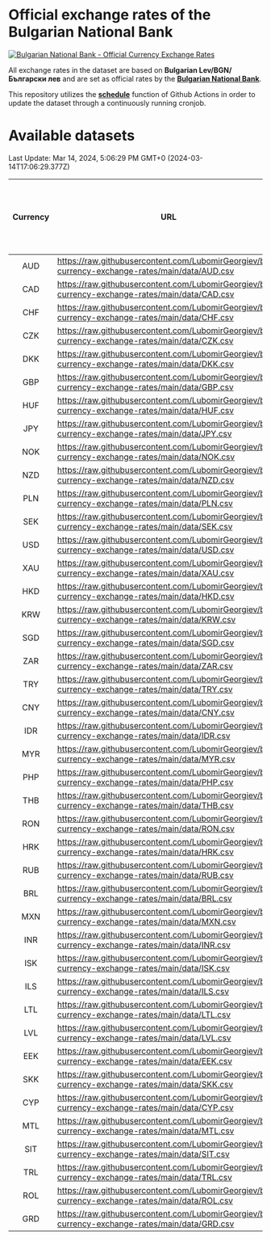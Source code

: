 # Official exchange rates of the Bulgarian National Bank

[![Bulgarian National Bank - Official Currency Exchange Rates](https://github.com/LubomirGeorgiev/bnb-currency-exchange-rates/actions/workflows/update-rates.yml/badge.svg?branch=main)](https://github.com/LubomirGeorgiev/bnb-currency-exchange-rates/actions/workflows/update-rates.yml)

All exchange rates in the dataset are based on **Bulgarian Lev/BGN/Български лев** and are set as official rates by the [**Bulgarian National Bank**](https://www.bnb.bg/Statistics/StExternalSector/StExchangeRates/StERForeignCurrencies/index.htm?toLang=_EN).

This repository utilizes the [**schedule**](https://docs.github.com/en/actions/reference/events-that-trigger-workflows) function of Github Actions in order to update the dataset through a continuously running cronjob.

# Available datasets

<!-- START LINKS (DO NOT EVER FU*ING DELETE THIS COMMENT FOR THE LOVE OF YOUR LIFE!!! IF YOU ARE CURIOS HOW IT WORKS, YOU CAN HAVE A LOOK AT ./src/updateReadme.ts) -->

Last Update: Mar 14, 2024, 5:06:29 PM GMT+0 (2024-03-14T17:06:29.377Z)

| Currency | URL                                                                                             | Number of records | Number of missing days that were filled in |
| :------: | ----------------------------------------------------------------------------------------------- | :---------------: | :----------------------------------------: |
|   AUD    | https://raw.githubusercontent.com/LubomirGeorgiev/bnb-currency-exchange-rates/main/data/AUD.csv |       9153        |                    2822                    |
|   CAD    | https://raw.githubusercontent.com/LubomirGeorgiev/bnb-currency-exchange-rates/main/data/CAD.csv |       9153        |                    2822                    |
|   CHF    | https://raw.githubusercontent.com/LubomirGeorgiev/bnb-currency-exchange-rates/main/data/CHF.csv |       9153        |                    2822                    |
|   CZK    | https://raw.githubusercontent.com/LubomirGeorgiev/bnb-currency-exchange-rates/main/data/CZK.csv |       9153        |                    2822                    |
|   DKK    | https://raw.githubusercontent.com/LubomirGeorgiev/bnb-currency-exchange-rates/main/data/DKK.csv |       9153        |                    2822                    |
|   GBP    | https://raw.githubusercontent.com/LubomirGeorgiev/bnb-currency-exchange-rates/main/data/GBP.csv |       9153        |                    2822                    |
|   HUF    | https://raw.githubusercontent.com/LubomirGeorgiev/bnb-currency-exchange-rates/main/data/HUF.csv |       9153        |                    2822                    |
|   JPY    | https://raw.githubusercontent.com/LubomirGeorgiev/bnb-currency-exchange-rates/main/data/JPY.csv |       9153        |                    2822                    |
|   NOK    | https://raw.githubusercontent.com/LubomirGeorgiev/bnb-currency-exchange-rates/main/data/NOK.csv |       9153        |                    2822                    |
|   NZD    | https://raw.githubusercontent.com/LubomirGeorgiev/bnb-currency-exchange-rates/main/data/NZD.csv |       9153        |                    2822                    |
|   PLN    | https://raw.githubusercontent.com/LubomirGeorgiev/bnb-currency-exchange-rates/main/data/PLN.csv |       9153        |                    2822                    |
|   SEK    | https://raw.githubusercontent.com/LubomirGeorgiev/bnb-currency-exchange-rates/main/data/SEK.csv |       9153        |                    2822                    |
|   USD    | https://raw.githubusercontent.com/LubomirGeorgiev/bnb-currency-exchange-rates/main/data/USD.csv |       9153        |                    2822                    |
|   XAU    | https://raw.githubusercontent.com/LubomirGeorgiev/bnb-currency-exchange-rates/main/data/XAU.csv |       9152        |                    2823                    |
|   HKD    | https://raw.githubusercontent.com/LubomirGeorgiev/bnb-currency-exchange-rates/main/data/HKD.csv |       8851        |                    2731                    |
|   KRW    | https://raw.githubusercontent.com/LubomirGeorgiev/bnb-currency-exchange-rates/main/data/KRW.csv |       8851        |                    2731                    |
|   SGD    | https://raw.githubusercontent.com/LubomirGeorgiev/bnb-currency-exchange-rates/main/data/SGD.csv |       8851        |                    2731                    |
|   ZAR    | https://raw.githubusercontent.com/LubomirGeorgiev/bnb-currency-exchange-rates/main/data/ZAR.csv |       8851        |                    2731                    |
|   TRY    | https://raw.githubusercontent.com/LubomirGeorgiev/bnb-currency-exchange-rates/main/data/TRY.csv |       7341        |                    2269                    |
|   CNY    | https://raw.githubusercontent.com/LubomirGeorgiev/bnb-currency-exchange-rates/main/data/CNY.csv |       7221        |                    2233                    |
|   IDR    | https://raw.githubusercontent.com/LubomirGeorgiev/bnb-currency-exchange-rates/main/data/IDR.csv |       7221        |                    2233                    |
|   MYR    | https://raw.githubusercontent.com/LubomirGeorgiev/bnb-currency-exchange-rates/main/data/MYR.csv |       7221        |                    2233                    |
|   PHP    | https://raw.githubusercontent.com/LubomirGeorgiev/bnb-currency-exchange-rates/main/data/PHP.csv |       7221        |                    2233                    |
|   THB    | https://raw.githubusercontent.com/LubomirGeorgiev/bnb-currency-exchange-rates/main/data/THB.csv |       7221        |                    2233                    |
|   RON    | https://raw.githubusercontent.com/LubomirGeorgiev/bnb-currency-exchange-rates/main/data/RON.csv |       7162        |                    2215                    |
|   HRK    | https://raw.githubusercontent.com/LubomirGeorgiev/bnb-currency-exchange-rates/main/data/HRK.csv |       6781        |                    2093                    |
|   RUB    | https://raw.githubusercontent.com/LubomirGeorgiev/bnb-currency-exchange-rates/main/data/RUB.csv |       6479        |                    1998                    |
|   BRL    | https://raw.githubusercontent.com/LubomirGeorgiev/bnb-currency-exchange-rates/main/data/BRL.csv |       6251        |                    1936                    |
|   MXN    | https://raw.githubusercontent.com/LubomirGeorgiev/bnb-currency-exchange-rates/main/data/MXN.csv |       6251        |                    1936                    |
|   INR    | https://raw.githubusercontent.com/LubomirGeorgiev/bnb-currency-exchange-rates/main/data/INR.csv |       5882        |                    1820                    |
|   ISK    | https://raw.githubusercontent.com/LubomirGeorgiev/bnb-currency-exchange-rates/main/data/ISK.csv |       5797        |                    1796                    |
|   ILS    | https://raw.githubusercontent.com/LubomirGeorgiev/bnb-currency-exchange-rates/main/data/ILS.csv |       5156        |                    1599                    |
|   LTL    | https://raw.githubusercontent.com/LubomirGeorgiev/bnb-currency-exchange-rates/main/data/LTL.csv |       5141        |                    1570                    |
|   LVL    | https://raw.githubusercontent.com/LubomirGeorgiev/bnb-currency-exchange-rates/main/data/LVL.csv |       4782        |                    1462                    |
|   EEK    | https://raw.githubusercontent.com/LubomirGeorgiev/bnb-currency-exchange-rates/main/data/EEK.csv |       3994        |                    1220                    |
|   SKK    | https://raw.githubusercontent.com/LubomirGeorgiev/bnb-currency-exchange-rates/main/data/SKK.csv |       2964        |                    906                     |
|   CYP    | https://raw.githubusercontent.com/LubomirGeorgiev/bnb-currency-exchange-rates/main/data/CYP.csv |       2898        |                    882                     |
|   MTL    | https://raw.githubusercontent.com/LubomirGeorgiev/bnb-currency-exchange-rates/main/data/MTL.csv |       2596        |                    791                     |
|   SIT    | https://raw.githubusercontent.com/LubomirGeorgiev/bnb-currency-exchange-rates/main/data/SIT.csv |       2536        |                    772                     |
|   TRL    | https://raw.githubusercontent.com/LubomirGeorgiev/bnb-currency-exchange-rates/main/data/TRL.csv |       1810        |                    551                     |
|   ROL    | https://raw.githubusercontent.com/LubomirGeorgiev/bnb-currency-exchange-rates/main/data/ROL.csv |       1689        |                    516                     |
|   GRD    | https://raw.githubusercontent.com/LubomirGeorgiev/bnb-currency-exchange-rates/main/data/GRD.csv |        361        |                    109                     |

<!-- END LINKS (DO NOT EVER FU*ING DELETE THIS COMMENT FOR THE LOVE OF YOUR LIFE!!! IF YOU ARE CURIOS HOW IT WORKS, YOU CAN HAVE A LOOK AT ./src/updateReadme.ts) -->
